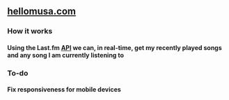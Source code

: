 ## [hellomusa.com](https://www.hellomusa.com/)

### How it works
#### Using the Last.fm [API](https://www.last.fm/api) we can, in real-time, get my recently played songs and any song I am currently listening to

### To-do
#### Fix responsiveness for mobile devices

